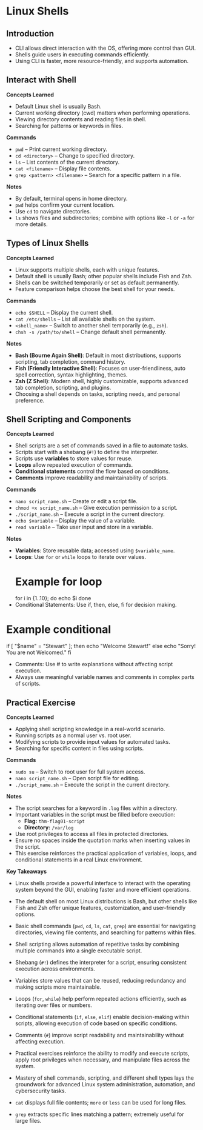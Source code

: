 # Linux Shells

## Introduction
- CLI allows direct interaction with the OS, offering more control than GUI.
- Shells guide users in executing commands efficiently.
- Using CLI is faster, more resource-friendly, and supports automation.


## Interact with Shell

**Concepts Learned**
- Default Linux shell is usually Bash.
- Current working directory (cwd) matters when performing operations.
- Viewing directory contents and reading files in shell.
- Searching for patterns or keywords in files.

**Commands**
- `pwd` – Print current working directory.
- `cd <directory>` – Change to specified directory.
- `ls` – List contents of the current directory.
- `cat <filename>` – Display file contents.
- `grep <pattern> <filename>` – Search for a specific pattern in a file.

**Notes**
- By default, terminal opens in home directory.
- `pwd` helps confirm your current location.
- Use `cd` to navigate directories.
- `ls` shows files and subdirectories; combine with options like `-l` or `-a` for more details.


## Types of Linux Shells

**Concepts Learned**
- Linux supports multiple shells, each with unique features.
- Default shell is usually Bash; other popular shells include Fish and Zsh.
- Shells can be switched temporarily or set as default permanently.
- Feature comparison helps choose the best shell for your needs.

**Commands**
- `echo $SHELL` – Display the current shell.
- `cat /etc/shells` – List all available shells on the system.
- `<shell_name>` – Switch to another shell temporarily (e.g., `zsh`).
- `chsh -s /path/to/shell` – Change default shell permanently.

**Notes**
- **Bash (Bourne Again Shell)**: Default in most distributions, supports scripting, tab completion, command history.
- **Fish (Friendly Interactive Shell)**: Focuses on user-friendliness, auto spell correction, syntax highlighting, themes.
- **Zsh (Z Shell)**: Modern shell, highly customizable, supports advanced tab completion, scripting, and plugins.
- Choosing a shell depends on tasks, scripting needs, and personal preference.


## Shell Scripting and Components

**Concepts Learned**
- Shell scripts are a set of commands saved in a file to automate tasks.
- Scripts start with a shebang (`#!`) to define the interpreter.
- Scripts use **variables** to store values for reuse.
- **Loops** allow repeated execution of commands.
- **Conditional statements** control the flow based on conditions.
- **Comments** improve readability and maintainability of scripts.

**Commands**
- `nano script_name.sh` – Create or edit a script file.
- `chmod +x script_name.sh` – Give execution permission to a script.
- `./script_name.sh` – Execute a script in the current directory.
- `echo $variable` – Display the value of a variable.
- `read variable` – Take user input and store in a variable.

**Notes**
- **Variables**: Store reusable data; accessed using `$variable_name`.
- **Loops**: Use `for` or `while` loops to iterate over values.
  # Example for loop
  for i in {1..10}; do
      echo $i
  done
- Conditional Statements: Use if, then, else, fi for decision making.
# Example conditional
 if [ "$name" = "Stewart" ]; then
     echo "Welcome Stewart!"
 else
     echo "Sorry! You are not Welcomed."
 fi
- Comments: Use # to write explanations without affecting script execution.
- Always use meaningful variable names and comments in complex parts of scripts.


## Practical Exercise

**Concepts Learned**
- Applying shell scripting knowledge in a real-world scenario.
- Running scripts as a normal user vs. root user.
- Modifying scripts to provide input values for automated tasks.
- Searching for specific content in files using scripts.

**Commands**
- `sudo su` – Switch to root user for full system access.
- `nano script_name.sh` – Open script file for editing.
- `./script_name.sh` – Execute the script in the current directory.

**Notes**
- The script searches for a keyword in `.log` files within a directory.
- Important variables in the script must be filled before execution:
  - **Flag:** `thm-flag01-script`
  - **Directory:** `/var/log`
- Use root privileges to access all files in protected directories.
- Ensure no spaces inside the quotation marks when inserting values in the script.
- This exercise reinforces the practical application of variables, loops, and conditional statements in a real Linux environment.


**Key Takeaways**
- Linux shells provide a powerful interface to interact with the operating system beyond the GUI, enabling faster and more efficient operations.  
- The default shell on most Linux distributions is Bash, but other shells like Fish and Zsh offer unique features, customization, and user-friendly options.  
- Basic shell commands (`pwd`, `cd`, `ls`, `cat`, `grep`) are essential for navigating directories, viewing file contents, and searching for patterns within files.  
- Shell scripting allows automation of repetitive tasks by combining multiple commands into a single executable script.  
- Shebang (`#!`) defines the interpreter for a script, ensuring consistent execution across environments.  
- Variables store values that can be reused, reducing redundancy and making scripts more maintainable.  
- Loops (`for`, `while`) help perform repeated actions efficiently, such as iterating over files or numbers.  
- Conditional statements (`if`, `else`, `elif`) enable decision-making within scripts, allowing execution of code based on specific conditions.  
- Comments (`#`) improve script readability and maintainability without affecting execution.  
- Practical exercises reinforce the ability to modify and execute scripts, apply root privileges when necessary, and manipulate files across the system.  
- Mastery of shell commands, scripting, and different shell types lays the groundwork for advanced Linux system administration, automation, and cybersecurity tasks.

- `cat` displays full file contents; `more` or `less` can be used for long files.
- `grep` extracts specific lines matching a pattern; extremely useful for large files.
